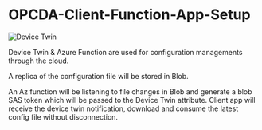 # OPCDA-Client-Function-App-Setup

![Device Twin](https://user-images.githubusercontent.com/17831550/75311009-61f1e880-5890-11ea-9198-b62fe4bc738d.png)

Device Twin & Azure Function are used for configuration managements through the cloud.

A replica of the configuration file will be stored in Blob.

An Az function will be listening to file changes in Blob and generate a blob SAS token which will be passed to the Device Twin attribute. Client app will receive the device twin notification, download and consume the latest config file without disconnection. 

